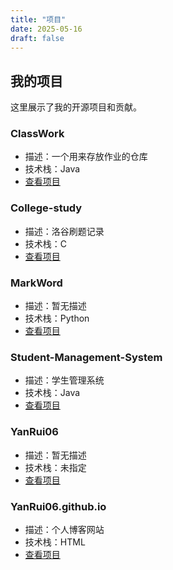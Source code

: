 ```yaml
---
title: "项目"
date: 2025-05-16
draft: false
---
```


## 我的项目

这里展示了我的开源项目和贡献。


### ClassWork

- 描述：一个用来存放作业的仓库
- 技术栈：Java
- [查看项目](https://github.com/YanRui06/ClassWork)


### College-study

- 描述：洛谷刷题记录
- 技术栈：C
- [查看项目](https://github.com/YanRui06/College-study)


### MarkWord

- 描述：暂无描述
- 技术栈：Python
- [查看项目](https://github.com/YanRui06/MarkWord)


### Student-Management-System

- 描述：学生管理系统
- 技术栈：Java
- [查看项目](https://github.com/YanRui06/Student-Management-System)


### YanRui06

- 描述：暂无描述
- 技术栈：未指定
- [查看项目](https://github.com/YanRui06/YanRui06)


### YanRui06.github.io

- 描述：个人博客网站
- 技术栈：HTML
- [查看项目](https://github.com/YanRui06/YanRui06.github.io)

